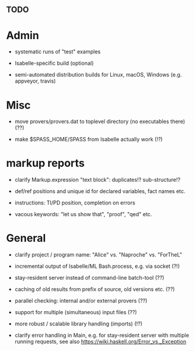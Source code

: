## TODO ##

# Admin #

* systematic runs of "test" examples

* Isabelle-specific build (optional)

* semi-automated distribution builds for Linux, macOS, Windows
  (e.g. appveyor, travis)


# Misc #

* move provers/provers.dat to toplevel directory (no executables there) (??)

* make $SPASS_HOME/SPASS from Isabelle actually work (!?)


# markup reports #

* clarify Markup.expression "text block": duplicates!? sub-structure!?

* def/ref positions and unique id for declared variables, fact names etc.

* instructions: TI/PD position, completion on errors

* vacous keywords: "let us show that", "proof", "qed" etc.


# General #

* clarify project / program name: "Alice" vs. "Naproche" vs. "ForTheL"

* incremental output of Isabelle/ML Bash.process, e.g. via socket (?!)

* stay-resident server instead of command-line batch-tool (??)

* caching of old results from prefix of source, old versions etc. (??)

* parallel checking: internal and/or external provers (??)

* support for multiple (simultaneous) input files (??)

* more robust / scalable library handling (imports) (!?)

* clarify error handling in Main, e.g. for stay-resident server
  with multiple running requests, see also
  https://wiki.haskell.org/Error_vs._Exception
